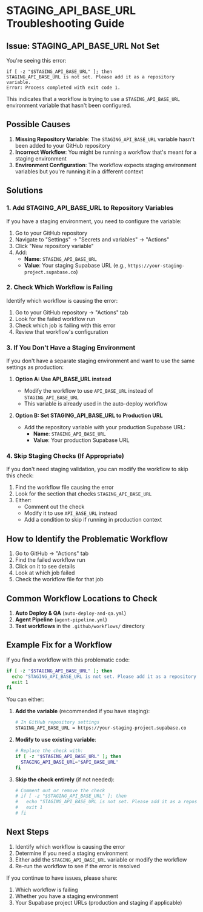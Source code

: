 # STAGING_API_BASE_URL Troubleshooting Guide

## Issue: STAGING_API_BASE_URL Not Set

You're seeing this error:
```
if [ -z "$STAGING_API_BASE_URL" ]; then
STAGING_API_BASE_URL is not set. Please add it as a repository variable.
Error: Process completed with exit code 1.
```

This indicates that a workflow is trying to use a `STAGING_API_BASE_URL` environment variable that hasn't been configured.

## Possible Causes

1. **Missing Repository Variable**: The `STAGING_API_BASE_URL` variable hasn't been added to your GitHub repository
2. **Incorrect Workflow**: You might be running a workflow that's meant for a staging environment
3. **Environment Configuration**: The workflow expects staging environment variables but you're running it in a different context

## Solutions

### 1. Add STAGING_API_BASE_URL to Repository Variables

If you have a staging environment, you need to configure the variable:

1. Go to your GitHub repository
2. Navigate to "Settings" → "Secrets and variables" → "Actions"
3. Click "New repository variable"
4. Add:
   - **Name**: `STAGING_API_BASE_URL`
   - **Value**: Your staging Supabase URL (e.g., `https://your-staging-project.supabase.co`)

### 2. Check Which Workflow is Failing

Identify which workflow is causing the error:

1. Go to your GitHub repository → "Actions" tab
2. Look for the failed workflow run
3. Check which job is failing with this error
4. Review that workflow's configuration

### 3. If You Don't Have a Staging Environment

If you don't have a separate staging environment and want to use the same settings as production:

1. **Option A: Use API_BASE_URL instead**
   - Modify the workflow to use `API_BASE_URL` instead of `STAGING_API_BASE_URL`
   - This variable is already used in the auto-deploy workflow

2. **Option B: Set STAGING_API_BASE_URL to Production URL**
   - Add the repository variable with your production Supabase URL:
     - **Name**: `STAGING_API_BASE_URL`
     - **Value**: Your production Supabase URL

### 4. Skip Staging Checks (If Appropriate)

If you don't need staging validation, you can modify the workflow to skip this check:

1. Find the workflow file causing the error
2. Look for the section that checks `STAGING_API_BASE_URL`
3. Either:
   - Comment out the check
   - Modify it to use `API_BASE_URL` instead
   - Add a condition to skip if running in production context

## How to Identify the Problematic Workflow

1. Go to GitHub → "Actions" tab
2. Find the failed workflow run
3. Click on it to see details
4. Look at which job failed
5. Check the workflow file for that job

## Common Workflow Locations to Check

1. **Auto Deploy & QA** (`auto-deploy-and-qa.yml`)
2. **Agent Pipeline** (`agent-pipeline.yml`)
3. **Test workflows** in the `.github/workflows/` directory

## Example Fix for a Workflow

If you find a workflow with this problematic code:
```bash
if [ -z "$STAGING_API_BASE_URL" ]; then
  echo "STAGING_API_BASE_URL is not set. Please add it as a repository variable."
  exit 1
fi
```

You can either:

1. **Add the variable** (recommended if you have staging):
   ```bash
   # In GitHub repository settings
   STAGING_API_BASE_URL = https://your-staging-project.supabase.co
   ```

2. **Modify to use existing variable**:
   ```bash
   # Replace the check with:
   if [ -z "$STAGING_API_BASE_URL" ]; then
     STAGING_API_BASE_URL="$API_BASE_URL"
   fi
   ```

3. **Skip the check entirely** (if not needed):
   ```bash
   # Comment out or remove the check
   # if [ -z "$STAGING_API_BASE_URL" ]; then
   #   echo "STAGING_API_BASE_URL is not set. Please add it as a repository variable."
   #   exit 1
   # fi
   ```

## Next Steps

1. Identify which workflow is causing the error
2. Determine if you need a staging environment
3. Either add the `STAGING_API_BASE_URL` variable or modify the workflow
4. Re-run the workflow to see if the error is resolved

If you continue to have issues, please share:
1. Which workflow is failing
2. Whether you have a staging environment
3. Your Supabase project URLs (production and staging if applicable)